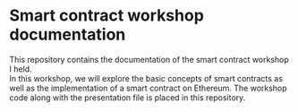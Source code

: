 # Smart contract workshop documentation
This repository contains the documentation of the smart contract workshop I held.  
In this workshop, we will explore the basic concepts of smart contracts as well as the implementation of a smart contract on Ethereum.
The workshop code along with the presentation file is placed in this repository.
